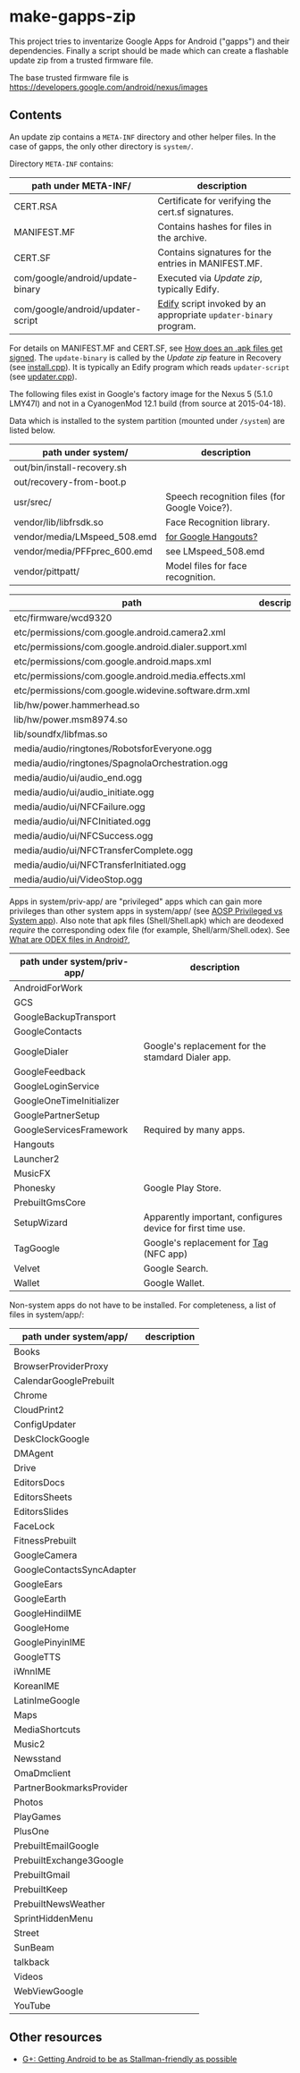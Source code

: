 # make-gapps-zip
This project tries to inventarize Google Apps for Android ("gapps") and their
dependencies. Finally a script should be made which can create a flashable
update zip from a trusted firmware file.

The base trusted firmware file is
https://developers.google.com/android/nexus/images

## Contents
An update zip contains a `META-INF` directory and other helper files. In the
case of gapps, the only other directory is `system/`.

Directory `META-INF` contains:

| path under META-INF/              | description
| --------------------------------- | ------------------
| CERT.RSA                          | Certificate for verifying the cert.sf signatures.
| MANIFEST.MF                       | Contains hashes for files in the archive.
| CERT.SF                           | Contains signatures for the entries in MANIFEST.MF.
| com/google/android/update-binary  | Executed via *Update zip*, typically Edify.
| com/google/android/updater-script | [Edify][1] script invoked by an appropriate `updater-binary` program.

For details on MANIFEST.MF and CERT.SF, see [How does an .apk files get
signed][2]. The `update-binary` is called by the *Update zip* feature in
Recovery (see [install.cpp][3]). It is typically an Edify program which reads
`updater-script` (see [updater.cpp][4]).

The following files exist in Google's factory image for the Nexus 5 (5.1.0
LMY47I) and not in a CyanogenMod 12.1 build (from source at 2015-04-18).

Data which is installed to the system partition (mounted under `/system`) are
listed below.

| path under system/            | description
| ----------------------------- | -----------
| out/bin/install-recovery.sh   |
| out/recovery-from-boot.p      |
| usr/srec/                     | Speech recognition files (for Google Voice?).
| vendor/lib/libfrsdk.so        | Face Recognition library.
| vendor/media/LMspeed\_508.emd | [for Google Hangouts?][5]
| vendor/media/PFFprec\_600.emd | see LMspeed\_508.emd
| vendor/pittpatt/              | Model files for face recognition.

| path              | description
| ----------------- | -----------
| etc/firmware/wcd9320
| etc/permissions/com.google.android.camera2.xml
| etc/permissions/com.google.android.dialer.support.xml
| etc/permissions/com.google.android.maps.xml
| etc/permissions/com.google.android.media.effects.xml
| etc/permissions/com.google.widevine.software.drm.xml
| lib/hw/power.hammerhead.so
| lib/hw/power.msm8974.so
| lib/soundfx/libfmas.so
| media/audio/ringtones/RobotsforEveryone.ogg
| media/audio/ringtones/SpagnolaOrchestration.ogg
| media/audio/ui/audio\_end.ogg
| media/audio/ui/audio\_initiate.ogg
| media/audio/ui/NFCFailure.ogg
| media/audio/ui/NFCInitiated.ogg
| media/audio/ui/NFCSuccess.ogg
| media/audio/ui/NFCTransferComplete.ogg
| media/audio/ui/NFCTransferInitiated.ogg
| media/audio/ui/VideoStop.ogg

Apps in system/priv-app/ are "privileged" apps which can gain more privileges
than other system apps in system/app/ (see [AOSP Privileged vs System app][7]).
Also note that apk files (Shell/Shell.apk) which are deodexed *require* the
corresponding odex file (for example, Shell/arm/Shell.odex). See [What are ODEX
files in Android?][8],

| path under system/priv-app/ | description
| --------------------------- | -----------
| AndroidForWork        |
| GCS                   |
| GoogleBackupTransport |
| GoogleContacts        |
| GoogleDialer          | Google's replacement for the stamdard Dialer app.
| GoogleFeedback        |
| GoogleLoginService    |
| GoogleOneTimeInitializer |
| GooglePartnerSetup    |
| GoogleServicesFramework | Required by many apps.
| Hangouts              |
| Launcher2             |
| MusicFX               |
| Phonesky              | Google Play Store.
| PrebuiltGmsCore       |
| SetupWizard           | Apparently important, configures device for first time use.
| TagGoogle             | Google's replacement for [Tag][6] (NFC app)
| Velvet                | Google Search.
| Wallet                | Google Wallet.

Non-system apps do not have to be installed. For completeness, a list of files
in system/app/:

| path under system/app/ | description
| ---------------------- | -----------
| Books                  |
| BrowserProviderProxy   |
| CalendarGooglePrebuilt |
| Chrome                 |
| CloudPrint2            |
| ConfigUpdater          |
| DeskClockGoogle        |
| DMAgent                |
| Drive                  |
| EditorsDocs            |
| EditorsSheets          |
| EditorsSlides          |
| FaceLock               |
| FitnessPrebuilt        |
| GoogleCamera           |
| GoogleContactsSyncAdapter |
| GoogleEars             |
| GoogleEarth            |
| GoogleHindiIME         |
| GoogleHome             |
| GooglePinyinIME        |
| GoogleTTS              |
| iWnnIME                |
| KoreanIME              |
| LatinImeGoogle         |
| Maps                   |
| MediaShortcuts         |
| Music2                 |
| Newsstand              |
| OmaDmclient            |
| PartnerBookmarksProvider |
| Photos                 |
| PlayGames              |
| PlusOne                |
| PrebuiltEmailGoogle    |
| PrebuiltExchange3Google |
| PrebuiltGmail          |
| PrebuiltKeep           |
| PrebuiltNewsWeather    |
| SprintHiddenMenu       |
| Street                 |
| SunBeam                |
| talkback               |
| Videos                 |
| WebViewGoogle          |
| YouTube                |

## Other resources

 - [G+: Getting Android to be as Stallman-friendly as
   possible](https://plus.google.com/+AlexanderSkwar/posts/PqksGdf9N5u)

 [1]: https://wiki.cyanogenmod.org/w/Doc:_About_Edify
 [2]: https://stackoverflow.com/q/3391585/427545
 [3]: https://github.com/CyanogenMod/android_bootable_recovery/blob/cm-12.1/install.cpp
 [4]: https://github.com/CyanogenMod/android_bootable_recovery/blob/cm-12.1/updater/updater.c
 [5]: http://forum.xda-developers.com/showpost.php?p=42278511
 [6]: https://github.com/CyanogenMod/android_packages_apps_Tag
 [7]: https://stackoverflow.com/a/20104400/427545
 [8]: https://stackoverflow.com/a/10323109/427545
